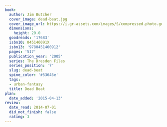 ```yaml
---
book:
  author: Jim Butcher
  cover_image: dead-beat.jpg
  cover_image_url: https://i.gr-assets.com/images/S/compressed.photo.goodreads.com/books/1345667776l/17683._SX98_.jpg
  dimensions:
    height: 20.0
  goodreads: '17683'
  isbn10: 045146091X
  isbn13: '9780451460912'
  pages: '517'
  publication_year: '2005'
  series: The Dresden Files
  series_position: '7'
  slug: dead-beat
  spine_color: '#53646e'
  tags:
  - urban-fantasy
  title: Dead Beat
plan:
  date_added: '2015-04-13'
review:
  date_read: 2014-07-01
  did_not_finish: false
  rating: 3
---
```

